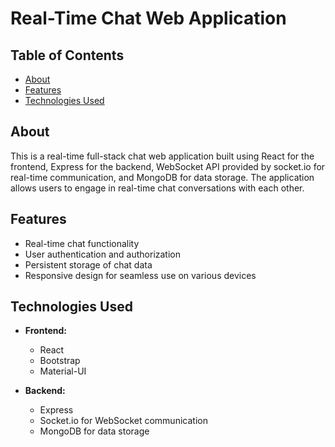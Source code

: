 # Real-Time Chat Web Application

## Table of Contents

- [About](#about)
- [Features](#features)
- [Technologies Used](#technologies-used)

## About

This is a real-time full-stack chat web application built using React for the frontend, Express for the backend, WebSocket API provided by socket.io for real-time communication, and MongoDB for data storage. The application allows users to engage in real-time chat conversations with each other.

## Features

- Real-time chat functionality
- User authentication and authorization
- Persistent storage of chat data
- Responsive design for seamless use on various devices

## Technologies Used

- **Frontend:**
  - React
  - Bootstrap
  - Material-UI

- **Backend:**
  - Express
  - Socket.io for WebSocket communication
  - MongoDB for data storage


